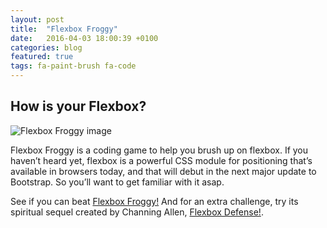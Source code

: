 ```yaml
---
layout: post
title:  "Flexbox Froggy"
date:   2016-04-03 18:00:39 +0100
categories: blog
featured: true
tags: fa-paint-brush fa-code
---
```


## How is your Flexbox?

<div class="post-img">
	<img src="{{ site.baseurl }}/images/flexbox_froggy.png" alt="Flexbox Froggy image">
</div>

Flexbox Froggy is a coding game to help you brush up on flexbox. If you haven’t heard yet, flexbox is a powerful CSS module for positioning that’s available in browsers today, and that will debut in the next major update to Bootstrap. So you’ll want to get familiar with it asap.

<p>See if you can beat <span class="post-span"><a href="http://flexboxfroggy.com/">Flexbox Froggy!</a></span> And for an extra challenge, try its spiritual sequel created by Channing Allen, <span class="post-span"><a href="http://www.flexboxdefense.com/">Flexbox Defense!</a></span>.</p>